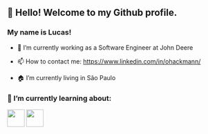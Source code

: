 ## 👋 Hello! Welcome to my Github profile.
### My name is Lucas!


- 🔭 I’m currently working as a Software Engineer at John Deere

- 📫 How to contact me: https://www.linkedin.com/in/ohackmann/
- 🏠 I’m currently living in São Paulo

### 🌱 I’m currently learning about:


<img src="https://cdn.jsdelivr.net/gh/devicons/devicon/icons/azure/azure-original.svg" width="40" height="40"/>
<img src="https://cdn.jsdelivr.net/gh/devicons/devicon/icons/amazonwebservices/amazonwebservices-original.svg" width="40" height="40"/>
        
          
          
